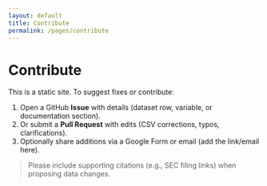 ```yaml
---
layout: default
title: Contribute
permalink: /pages/contribute
---
```


# Contribute

This is a static site. To suggest fixes or contribute:

1. Open a GitHub **Issue** with details (dataset row, variable, or documentation section).
2. Or submit a **Pull Request** with edits (CSV corrections, typos, clarifications).
3. Optionally share additions via a Google Form or email (add the link/email here).

> Please include supporting citations (e.g., SEC filing links) when proposing data changes.
